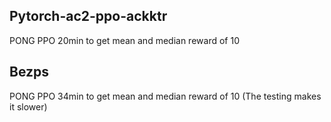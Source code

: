 ## Pytorch-ac2-ppo-ackktr
PONG PPO
20min to get mean and median reward of 10
## Bezps
PONG PPO
34min to get mean and median reward of 10 (The testing makes it slower)